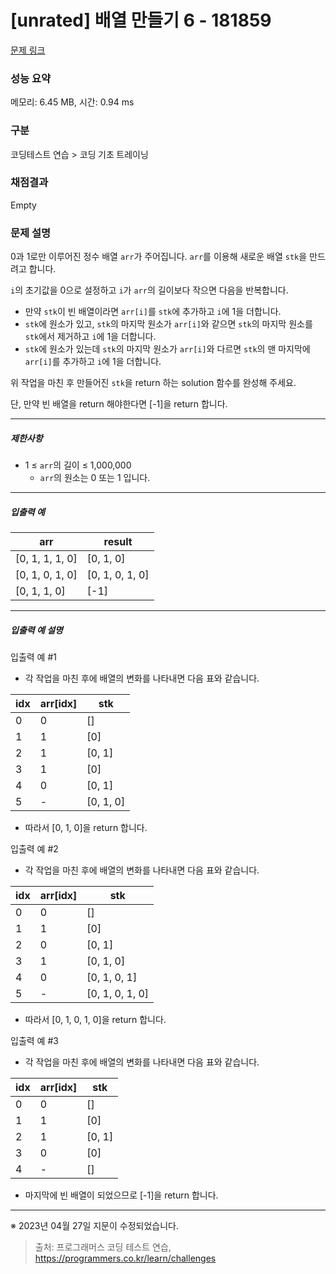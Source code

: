 # [unrated] 배열 만들기 6 - 181859 

[문제 링크](https://school.programmers.co.kr/learn/courses/30/lessons/181859) 

### 성능 요약

메모리: 6.45 MB, 시간: 0.94 ms

### 구분

코딩테스트 연습 > 코딩 기초 트레이닝

### 채점결과

Empty

### 문제 설명

<p>0과 1로만 이루어진 정수 배열 <code>arr</code>가 주어집니다. <code>arr</code>를 이용해 새로운 배열 <code>stk</code>을 만드려고 합니다.</p>

<p><code>i</code>의 초기값을 0으로 설정하고 <code>i</code>가 <code>arr</code>의 길이보다 작으면 다음을 반복합니다.</p>

<ul>
<li>만약 <code>stk</code>이 빈 배열이라면 <code>arr[i]</code>를 <code>stk</code>에 추가하고 <code>i</code>에 1을 더합니다.</li>
<li><code>stk</code>에 원소가 있고, <code>stk</code>의 마지막 원소가 <code>arr[i]</code>와 같으면 <code>stk</code>의 마지막 원소를 <code>stk</code>에서 제거하고 <code>i</code>에 1을 더합니다.</li>
<li><code>stk</code>에 원소가 있는데 <code>stk</code>의 마지막 원소가 <code>arr[i]</code>와 다르면 <code>stk</code>의 맨 마지막에 <code>arr[i]</code>를 추가하고 <code>i</code>에 1을 더합니다.</li>
</ul>

<p>위 작업을 마친 후 만들어진 <code>stk</code>을 return 하는 solution 함수를 완성해 주세요.</p>

<p>단, 만약 빈 배열을 return 해야한다면 [-1]을 return 합니다.</p>

<hr>

<h5>제한사항</h5>

<ul>
<li>1 ≤ <code>arr</code>의 길이 ≤ 1,000,000

<ul>
<li><code>arr</code>의 원소는 0 또는 1 입니다.</li>
</ul></li>
</ul>

<hr>

<h5>입출력 예</h5>
<table class="table">
        <thead><tr>
<th>arr</th>
<th>result</th>
</tr>
</thead>
        <tbody><tr>
<td>[0, 1, 1, 1, 0]</td>
<td>[0, 1, 0]</td>
</tr>
<tr>
<td>[0, 1, 0, 1, 0]</td>
<td>[0, 1, 0, 1, 0]</td>
</tr>
<tr>
<td>[0, 1, 1, 0]</td>
<td>[-1]</td>
</tr>
</tbody>
      </table>
<hr>

<h5>입출력 예 설명</h5>

<p>입출력 예 #1</p>

<ul>
<li>각 작업을 마친 후에 배열의 변화를 나타내면 다음 표와 같습니다.</li>
</ul>
<table class="table">
        <thead><tr>
<th>idx</th>
<th>arr[idx]</th>
<th>stk</th>
</tr>
</thead>
        <tbody><tr>
<td>0</td>
<td>0</td>
<td>[]</td>
</tr>
<tr>
<td>1</td>
<td>1</td>
<td>[0]</td>
</tr>
<tr>
<td>2</td>
<td>1</td>
<td>[0, 1]</td>
</tr>
<tr>
<td>3</td>
<td>1</td>
<td>[0]</td>
</tr>
<tr>
<td>4</td>
<td>0</td>
<td>[0, 1]</td>
</tr>
<tr>
<td>5</td>
<td>-</td>
<td>[0, 1, 0]</td>
</tr>
</tbody>
      </table>
<ul>
<li>따라서 [0, 1, 0]을 return 합니다.</li>
</ul>

<p>입출력 예 #2</p>

<ul>
<li>각 작업을 마친 후에 배열의 변화를 나타내면 다음 표와 같습니다.</li>
</ul>
<table class="table">
        <thead><tr>
<th>idx</th>
<th>arr[idx]</th>
<th>stk</th>
</tr>
</thead>
        <tbody><tr>
<td>0</td>
<td>0</td>
<td>[]</td>
</tr>
<tr>
<td>1</td>
<td>1</td>
<td>[0]</td>
</tr>
<tr>
<td>2</td>
<td>0</td>
<td>[0, 1]</td>
</tr>
<tr>
<td>3</td>
<td>1</td>
<td>[0, 1, 0]</td>
</tr>
<tr>
<td>4</td>
<td>0</td>
<td>[0, 1, 0, 1]</td>
</tr>
<tr>
<td>5</td>
<td>-</td>
<td>[0, 1, 0, 1, 0]</td>
</tr>
</tbody>
      </table>
<ul>
<li>따라서 [0, 1, 0, 1, 0]을 return 합니다.</li>
</ul>

<p>입출력 예 #3</p>

<ul>
<li>각 작업을 마친 후에 배열의 변화를 나타내면 다음 표와 같습니다.</li>
</ul>
<table class="table">
        <thead><tr>
<th>idx</th>
<th>arr[idx]</th>
<th>stk</th>
</tr>
</thead>
        <tbody><tr>
<td>0</td>
<td>0</td>
<td>[]</td>
</tr>
<tr>
<td>1</td>
<td>1</td>
<td>[0]</td>
</tr>
<tr>
<td>2</td>
<td>1</td>
<td>[0, 1]</td>
</tr>
<tr>
<td>3</td>
<td>0</td>
<td>[0]</td>
</tr>
<tr>
<td>4</td>
<td>-</td>
<td>[]</td>
</tr>
</tbody>
      </table>
<ul>
<li>마지막에 빈 배열이 되었으므로 [-1]을 return 합니다.</li>
</ul>

<hr>

<p>※ 2023년 04월 27일 지문이 수정되었습니다. </p>


> 출처: 프로그래머스 코딩 테스트 연습, https://programmers.co.kr/learn/challenges